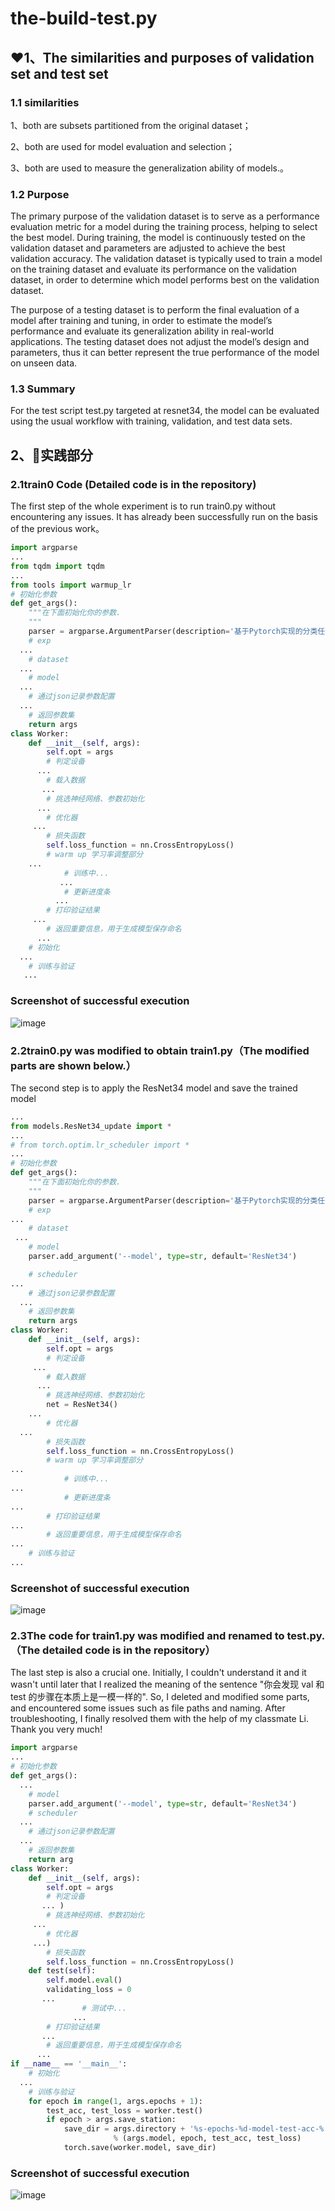 # the-build-test.py
## ❤1、The similarities and purposes of validation set and test set
### 1.1 similarities
1、both are subsets partitioned from the original dataset； 

2、both are used for model evaluation and selection；

3、both are used to measure the generalization ability of models.。

### 1.2 Purpose
The primary purpose of the validation dataset is to serve as a performance evaluation metric for a model during the training process, helping to select the best model. During training, the model is continuously tested on the validation dataset and parameters are adjusted to achieve the best validation accuracy.
The validation dataset is typically used to train a model on the training dataset and evaluate its performance on the validation dataset, in order to determine which model performs best on the validation dataset.

The purpose of a testing dataset is to perform the final evaluation of a model after training and tuning, in order to estimate the model’s performance and evaluate its generalization ability in real-world applications.
The testing dataset does not adjust the model’s design and parameters, thus it can better represent the true performance of the model on unseen data.

### 1.3 Summary
For the test script test.py targeted at resnet34, the model can be evaluated using the usual workflow with training, validation, and test data sets.

## 2、🧡实践部分
### 2.1train0 Code (Detailed code is in the repository)

The first step of the whole experiment is to run train0.py without encountering any issues. It has already been successfully run on the basis of the previous work。
``` python 
import argparse
...
from tqdm import tqdm
...
from tools import warmup_lr
# 初始化参数
def get_args():
    """在下面初始化你的参数.
    """
    parser = argparse.ArgumentParser(description='基于Pytorch实现的分类任务')
    # exp
  ...
    # dataset
  ...
    # model
  ...
    # 通过json记录参数配置
  ...
    # 返回参数集
    return args
class Worker:
    def __init__(self, args):
        self.opt = args
        # 判定设备
      ...
        # 载入数据
       ...
        # 挑选神经网络、参数初始化
      ...
        # 优化器
     ...
        # 损失函数
        self.loss_function = nn.CrossEntropyLoss()
        # warm up 学习率调整部分
    ...
            # 训练中...
           ...
            # 更新进度条
          ...
        # 打印验证结果
     ...
        # 返回重要信息，用于生成模型保存命名
      ...
    # 初始化
  ...
    # 训练与验证
   ...
```
### Screenshot of successful execution
![image](https://github.com/4521junjie/the-build-test.py/assets/119326710/f145cba5-fa7f-47c9-8b06-0b7d3d46bec6)


### 2.2train0.py was modified to obtain train1.py（The modified parts are shown below.）
The second step is to apply the ResNet34 model and save the trained model
```python
...
from models.ResNet34_update import *
...
# from torch.optim.lr_scheduler import *
...
# 初始化参数
def get_args():
    """在下面初始化你的参数.
    """
    parser = argparse.ArgumentParser(description='基于Pytorch实现的分类任务')
    # exp
...
    # dataset
 ...
    # model
    parser.add_argument('--model', type=str, default='ResNet34')

    # scheduler
...
    # 通过json记录参数配置
  ...
    # 返回参数集
    return args
class Worker:
    def __init__(self, args):
        self.opt = args
        # 判定设备
     ...
        # 载入数据
      ...
        # 挑选神经网络、参数初始化
        net = ResNet34()
    ...
        # 优化器
  ...
        # 损失函数
        self.loss_function = nn.CrossEntropyLoss()
        # warm up 学习率调整部分
...
            # 训练中...
...
            # 更新进度条
...
        # 打印验证结果
...
        # 返回重要信息，用于生成模型保存命名
...
    # 训练与验证
...
```
### Screenshot of successful execution
![image](https://github.com/4521junjie/the-build-test.py/assets/119326710/5c7672fb-2baa-4521-b36e-9796a7656f21)

### 2.3The code for train1.py was modified and renamed to test.py.（The detailed code is in the repository）
The last step is also a crucial one. Initially, I couldn't understand it and it wasn't until later that I realized the meaning of the sentence "你会发现 val 和 test 的步骤在本质上是一模一样的". So, I deleted and modified some parts, and encountered some issues such as file paths and naming. After troubleshooting, I finally resolved them with the help of my classmate Li. Thank you very much!

```python
import argparse
...
# 初始化参数
def get_args():
  ...
    # model
    parser.add_argument('--model', type=str, default='ResNet34')
    # scheduler
  ...
    # 通过json记录参数配置
  ...
    # 返回参数集
    return arg
class Worker:
    def __init__(self, args):
        self.opt = args
        # 判定设备
       ... )
        # 挑选神经网络、参数初始化
     ...
        # 优化器
     ...)
        # 损失函数
        self.loss_function = nn.CrossEntropyLoss()
    def test(self):
        self.model.eval()
        validating_loss = 0
       ...
                # 测试中...
              ...
        # 打印验证结果
       ...
        # 返回重要信息，用于生成模型保存命名
      ...
if __name__ == '__main__':
    # 初始化
  ...
    # 训练与验证
    for epoch in range(1, args.epochs + 1):
        test_acc, test_loss = worker.test()
        if epoch > args.save_station:
            save_dir = args.directory + '%s-epochs-%d-model-test-acc-%.3f-loss-%.6f.pt' \
                       % (args.model, epoch, test_acc, test_loss)
            torch.save(worker.model, save_dir)
```
### Screenshot of successful execution
![image](https://github.com/4521junjie/the-build-test.py/assets/119326710/a677dfe7-424c-4261-b8ed-04be63aa3eca)






























